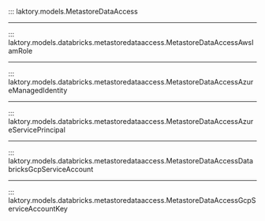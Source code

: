 ::: laktory.models.MetastoreDataAccess

---

::: laktory.models.databricks.metastoredataaccess.MetastoreDataAccessAwsIamRole

---

::: laktory.models.databricks.metastoredataaccess.MetastoreDataAccessAzureManagedIdentity

---

::: laktory.models.databricks.metastoredataaccess.MetastoreDataAccessAzureServicePrincipal

---

::: laktory.models.databricks.metastoredataaccess.MetastoreDataAccessDatabricksGcpServiceAccount

---

::: laktory.models.databricks.metastoredataaccess.MetastoreDataAccessGcpServiceAccountKey
